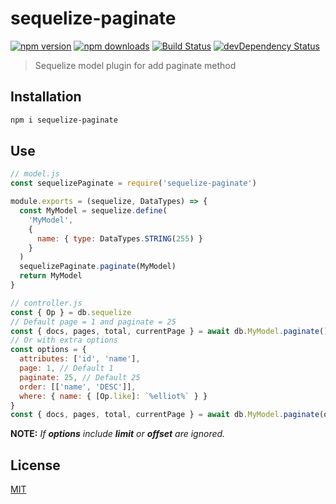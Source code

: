 # sequelize-paginate

[![npm version](https://img.shields.io/npm/v/sequelize-paginate.svg)](https://www.npmjs.com/package/sequelize-paginate)
[![npm downloads](https://img.shields.io/npm/dm/sequelize-paginate.svg)](https://www.npmjs.com/package/sequelize-paginate)
[![Build Status](https://travis-ci.org/eclass/sequelize-paginate.svg?branch=master)](https://travis-ci.org/eclass/sequelize-paginate)
[![devDependency Status](https://img.shields.io/david/dev/eclass/sequelize-paginate.svg)](https://david-dm.org/eclass/sequelize-paginate#info=devDependencies)

> Sequelize model plugin for add paginate method

## Installation

```bash
npm i sequelize-paginate
```

## Use

```js
// model.js
const sequelizePaginate = require('sequelize-paginate')

module.exports = (sequelize, DataTypes) => {
  const MyModel = sequelize.define(
    'MyModel',
    {
      name: { type: DataTypes.STRING(255) }
    }
  )
  sequelizePaginate.paginate(MyModel)
  return MyModel
}

// controller.js
const { Op } = db.sequelize
// Default page = 1 and paginate = 25
const { docs, pages, total, currentPage } = await db.MyModel.paginate()
// Or with extra options
const options = {
  attributes: ['id', 'name'],
  page: 1, // Default 1
  paginate: 25, // Default 25
  order: [['name', 'DESC']],
  where: { name: { [Op.like]: `%elliot%` } }
}
const { docs, pages, total, currentPage } = await db.MyModel.paginate(options)
```

**NOTE:** _If **options** include **limit** or **offset** are ignored._

## License

[MIT](https://tldrlegal.com/license/mit-license)
